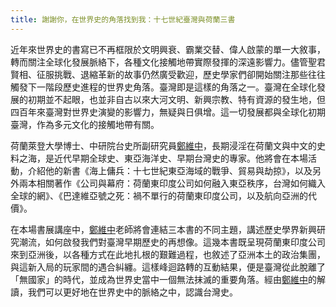 ```yaml
---
title: 謝謝你，在世界史的角落找到我：十七世紀臺灣與荷蘭三書
---
```


近年來世界史的書寫已不再框限於文明興衰、霸業交替、偉人啟蒙的單一大敘事，轉而關注全球化發展脈絡下，各種文化接觸地帶實際發揮的深遠影響力。儘管聖君賢相、征服挑戰、退縮革新的故事仍然廣受歡迎，歷史學家們卻開始關注那些往往觸發下一階段歷史進程的世界史角落。臺灣即是這樣的角落之一。臺灣在全球化發展的初期並不起眼，也並非自古以來大河文明、新興宗教、特有資源的發生地，但四百年來臺灣對世界史演變的影響力，無疑與日俱增。這一切發展都與全球化初期臺灣，作為多元文化的接觸地帶有關。

荷蘭萊登大學博士、中研院台史所副研究員[鄭維中][]，長期浸淫在荷蘭文與中文的史料之海，是近代早期全球史、東亞海洋史、早期台灣史的專家。他將會在本場活動，介紹他的新書《海上傭兵：十七世紀東亞海域的戰爭、貿易與劫掠》，以及另外兩本相關著作《公司與幕府：荷蘭東印度公司如何融入東亞秩序，台灣如何織入全球的網》、《巴達維亞號之死：禍不單行的荷蘭東印度公司，以及航向亞洲的代價》。

在本場書展講座中，[鄭維中][]老師將會連結三本書的不同主題，講述歷史學界新興研究潮流，如何啟發我們對臺灣早期歷史的再想像。這幾本書既呈現荷蘭東印度公司來到亞洲後，以各種方式在此地扎根的艱難過程，也敘述了亞洲本土的政治集團，與這新入局的玩家間的遇合糾纏。這樣峰迴路轉的互動結果，便是臺灣從此脫離了「無國家」的時代，並成為世界史當中一個無法抹滅的重要角落。經由[鄭維中][]的解讀，我們可以更好地在世界史中的脈絡之中，認識台灣史。

[鄭維中]: 中研院台史所副研究員
